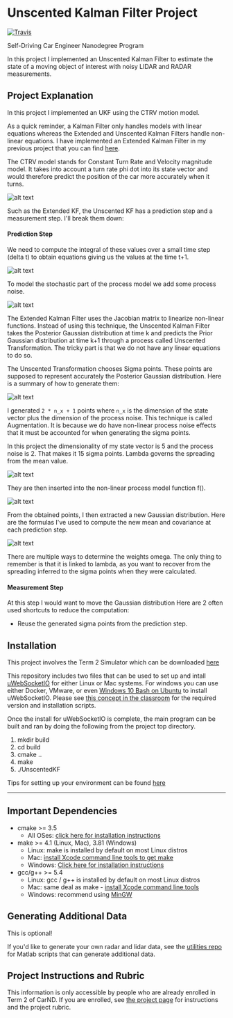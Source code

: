 # Unscented Kalman Filter Project

[![Travis](https://img.shields.io/travis/rust-lang/rust.svg)]()



Self-Driving Car Engineer Nanodegree Program

In this project I implemented an Unscented Kalman Filter to estimate the state of a moving object of interest with noisy LIDAR and RADAR measurements.

[//]: # (Image References)

[image1]: images/CTRV-diff-eq.tiff "CTRV"
[image2]: images/solution.tiff "solution"
[image3]: images/process_noise.tiff "noise"
[image4]: images/sigma.tiff "sigma"
[image5]: images/augmentation.tiff "augmentation"
[image6]: images/compute.tiff "compute"
[image7]: images/prediction.tiff "prediction"

## Project Explanation

In this project I implemented an UKF using the CTRV motion model.

As a quick reminder, a Kalman Filter only handles models with linear equations whereas the Extended and Unscented Kalman Filters handle non-linear equations. I have implemented an Extended Kalman Filter in my previous project that you can find [here](https://github.com/Labonneguigue/CarND-Extended-Kalman-Filter-Project).

The CTRV model stands for Constant Turn Rate and Velocity magnitude model. It takes into account a turn rate phi dot into its state vector and would therefore predict the position of the car more accurately when it turns.

![alt text][image1]

Such as the Extended KF, the Unscented KF has a prediction step and a measurement step. I'll break them down:

#### Prediction Step

We need to compute the integral of these values over a small time step (delta t) to obtain equations giving us the values at the time t+1.

![alt text][image2]

To model the stochastic part of the process model we add some process noise.

![alt text][image3]

The Extended Kalman Filter uses the Jacobian matrix to linearize non-linear functions. Instead of using this technique, the Unscented Kalman Filter takes the Posterior Gaussian distribution at time k and predicts the Prior Gaussian distribution at time k+1 through a process called Unscented Transformation. The tricky part is that we do not have any linear equations to do so.

The Unscented Transformation chooses Sigma points. These points are supposed to represent accurately the Posterior Gaussian distribution. Here is a summary of how to generate them:

![alt text][image4]

I generated `2 * n_x + 1` points where `n_x` is the dimension of the state vector plus the dimension of the process noise. This technique is called Augmentation. It is because we do have non-linear process noise effects that it must be accounted for when generating the sigma points.

In this project the dimensionality of my state vector is 5 and the process noise is 2. That makes it 15 sigma points.
Lambda governs the spreading from the mean value.

![alt text][image5]

They are then inserted into the non-linear process model function f().

![alt text][image6]

From the obtained points, I then extracted a new Gaussian distribution. Here are the formulas I've used to compute the new mean and covariance at each prediction step.

![alt text][image7]

There are multiple ways to determine the weights omega. The only thing to remember is that it is linked to lambda, as you want to recover from the spreading inferred to the sigma points when they were calculated.

#### Measurement Step

At this step I would want to move the Gaussian distribution  Here are 2 often used shortcuts to reduce the computation:

*   Reuse the generated sigma points from the prediction step.

## Installation

This project involves the Term 2 Simulator which can be downloaded [here](https://github.com/udacity/self-driving-car-sim/releases)

This repository includes two files that can be used to set up and intall [uWebSocketIO](https://github.com/uWebSockets/uWebSockets) for either Linux or Mac systems. For windows you can use either Docker, VMware, or even [Windows 10 Bash on Ubuntu](https://www.howtogeek.com/249966/how-to-install-and-use-the-linux-bash-shell-on-windows-10/) to install uWebSocketIO. Please see [this concept in the classroom](https://classroom.udacity.com/nanodegrees/nd013/parts/40f38239-66b6-46ec-ae68-03afd8a601c8/modules/0949fca6-b379-42af-a919-ee50aa304e6a/lessons/f758c44c-5e40-4e01-93b5-1a82aa4e044f/concepts/16cf4a78-4fc7-49e1-8621-3450ca938b77) for the required version and installation scripts.

Once the install for uWebSocketIO is complete, the main program can be built and ran by doing the following from the project top directory.

1. mkdir build
2. cd build
3. cmake ..
4. make
5. ./UnscentedKF

Tips for setting up your environment can be found [here](https://classroom.udacity.com/nanodegrees/nd013/parts/40f38239-66b6-46ec-ae68-03afd8a601c8/modules/0949fca6-b379-42af-a919-ee50aa304e6a/lessons/f758c44c-5e40-4e01-93b5-1a82aa4e044f/concepts/23d376c7-0195-4276-bdf0-e02f1f3c665d)

---

## Important Dependencies
* cmake >= 3.5
  * All OSes: [click here for installation instructions](https://cmake.org/install/)
* make >= 4.1 (Linux, Mac), 3.81 (Windows)
  * Linux: make is installed by default on most Linux distros
  * Mac: [install Xcode command line tools to get make](https://developer.apple.com/xcode/features/)
  * Windows: [Click here for installation instructions](http://gnuwin32.sourceforge.net/packages/make.htm)
* gcc/g++ >= 5.4
  * Linux: gcc / g++ is installed by default on most Linux distros
  * Mac: same deal as make - [install Xcode command line tools](https://developer.apple.com/xcode/features/)
  * Windows: recommend using [MinGW](http://www.mingw.org/)


## Generating Additional Data

This is optional!

If you'd like to generate your own radar and lidar data, see the
[utilities repo](https://github.com/udacity/CarND-Mercedes-SF-Utilities) for
Matlab scripts that can generate additional data.

## Project Instructions and Rubric

This information is only accessible by people who are already enrolled in Term 2
of CarND. If you are enrolled, see [the project page](https://classroom.udacity.com/nanodegrees/nd013/parts/40f38239-66b6-46ec-ae68-03afd8a601c8/modules/0949fca6-b379-42af-a919-ee50aa304e6a/lessons/c3eb3583-17b2-4d83-abf7-d852ae1b9fff/concepts/f437b8b0-f2d8-43b0-9662-72ac4e4029c1)
for instructions and the project rubric.
